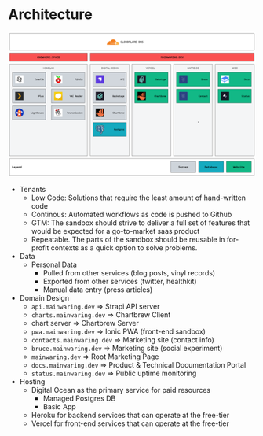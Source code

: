 # Architecture

![Architecture Diagram](./images/architecture-diagram-apps.png)

- Tenants
  - Low Code:  Solutions that require the least amount of hand-written code
  - Continous: Automated workflows as code is pushed to Github
  - GTM:  The sandbox should strive to deliver a full set of features that would be expected for a go-to-market saas product
  - Repeatable. The parts of the sandbox should be reusable in for-profit contexts as a quick option to solve problems.
- Data
  - Personal Data
    - Pulled from other services (blog posts, vinyl records)
    - Exported from other services (twitter, healthkit)
    - Manual data entry (press articles)
- Domain Design
  - `api.mainwaring.dev` => Strapi API server
  - `charts.mainwaring.dev` => Chartbrew Client
  - chart server => Chartbrew Server
  - `pwa.mainwaring.dev` => Ionic PWA (front-end sandbox)
  - `contacts.mainwaring.dev` => Marketing site (contact info)
  - `bruce.mainwaring.dev` => Marketing site (social experiment)
  - `mainwaring.dev` => Root Marketing Page
  - `docs.mainwaring.dev` => Product & Technical Documentation Portal
  - `status.mainwaring.dev` => Public uptime monitoring
- Hosting
  - Digital Ocean as the primary service for paid resources
    - Managed Postgres DB
    - Basic App
  - Heroku for backend services that can operate at the free-tier 
  - Vercel for front-end services that can operate at the free-tier
